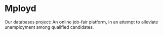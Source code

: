 # Mployd
Our databases project: An online job-fair platform, in an attempt to alleviate unemployment among qualified candidates.
